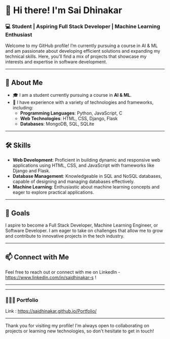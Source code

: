 # 👋 Hi there! I'm Sai Dhinakar

### 💻 Student | Aspiring Full Stack Developer | Machine Learning Enthusiast 

Welcome to my GitHub profile! I’m currently pursuing a course in AI & ML and am passionate about developing efficient solutions and expanding my technical skills. Here, you'll find a mix of projects that showcase my interests and expertise in software development.

---

## 🌟 About Me

- 🎓 I am a student currently pursuing a course in **AI & ML**.
- 💼 I have experience with a variety of technologies and frameworks, including:
  - **Programming Languages**: Python, JavaScript, C
  - **Web Technologies**: HTML, CSS, Django, Flask
  - **Databases**: MongoDB, SQL, SQLite

---

## 🛠️ Skills

- **Web Development**: Proficient in building dynamic and responsive web applications using HTML, CSS, and JavaScript with frameworks like Django and Flask.
- **Database Management**: Knowledgeable in SQL and NoSQL databases, capable of designing and managing databases effectively.
- **Machine Learning**: Enthusiastic about machine learning concepts and eager to explore practical applications.

---

## 🎯 Goals

I aspire to become a Full Stack Developer, Machine Learning Engineer, or Software Developer. I am eager to take on challenges that allow me to grow and contribute to innovative projects in the tech industry.

---

## 📫 Connect with Me

Feel free to reach out or connect with me on LinkedIn - https://www.linkedin.com/in/saidhinakar-s !

---

---

### 👨🏻‍💻 Portfolio

Link : https://saidhinakar.github.io/Portfolio/
    
---

Thank you for visiting my profile! I'm always open to collaborating on projects or learning new technologies, so don't hesitate to get in touch!
